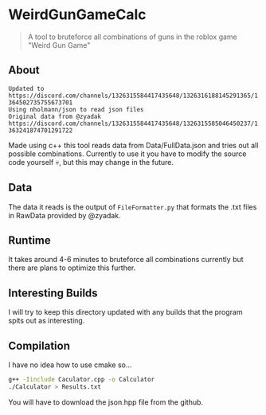 # WeirdGunGameCalc
> A tool to bruteforce all combinations of guns in the roblox game "Weird Gun Game" 

## About
`Updated to https://discord.com/channels/1326315584417435648/1326316188145291365/1364502735755673701`<br/>
`Using nholmann/json to read json files`<br/>
`Original data from @zyadak https://discord.com/channels/1326315584417435648/1326315585046450237/1363241874701291722`<br/>

Made using c++ this tool reads data from Data/FullData.json and tries out all possible combinations. 
Currently to use it you have to modify the source code yourself 💀, but this may change in the future.

## Data 
The data it reads is the output of `FileFormatter.py` that formats the .txt files in RawData provided by @zyadak.

## Runtime
It takes around 4-6 minutes to bruteforce all combinations currently but there are plans to optimize this further.

## Interesting Builds
I will try to keep this directory updated with any builds that the program spits out as interesting. 

## Compilation
I have no idea how to use cmake so...
```sh
g++ -Iinclude Caculator.cpp -o Calculator
./Calculator > Results.txt
```
You will have to download the json.hpp file from the github.
